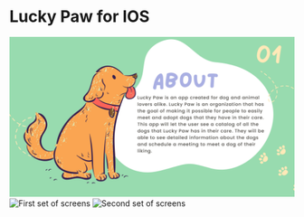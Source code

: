 # Lucky Paw for IOS

![About the app](https://github.com/pzimaj/LuckyPaw-Swift/blob/main/App_Screens/About_Slide.jpg)
![First set of screens](https://github.com/pzimaj/LuckyPaw-Swift/blob/main/App_Screens/Screens1.jpg)
![Second set of screens](https://github.com/pzimaj/LuckyPaw-Swift/blob/main/App_Screens/Screens2.jpg)
